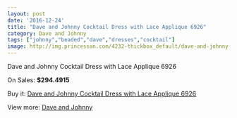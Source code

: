 ```yaml
---
layout: post
date: '2016-12-24'
title: "Dave and Johnny Cocktail Dress with Lace Applique 6926"
category: Dave and Johnny
tags: ["johnny","beaded","dave","dresses","cocktail"]
image: http://img.princessan.com/4232-thickbox_default/dave-and-johnny-cocktail-dress-with-lace-applique-6926.jpg
---
```

Dave and Johnny Cocktail Dress with Lace Applique 6926

On Sales: **$294.4915**
<a href="https://www.princessan.com/en/dave-and-johnny/1957-dave-and-johnny-cocktail-dress-with-lace-applique-6926.html"><amp-img layout="responsive" width="600" height="600" src="//img.princessan.com/4232-thickbox_default/dave-and-johnny-cocktail-dress-with-lace-applique-6926.jpg" alt="Dave and Johnny Cocktail Dress with Lace Applique 6926 0" /></a>
<a href="https://www.princessan.com/en/dave-and-johnny/1957-dave-and-johnny-cocktail-dress-with-lace-applique-6926.html"><amp-img layout="responsive" width="600" height="600" src="//img.princessan.com/4233-thickbox_default/dave-and-johnny-cocktail-dress-with-lace-applique-6926.jpg" alt="Dave and Johnny Cocktail Dress with Lace Applique 6926 1" /></a>

Buy it: [Dave and Johnny Cocktail Dress with Lace Applique 6926](https://www.princessan.com/en/dave-and-johnny/1957-dave-and-johnny-cocktail-dress-with-lace-applique-6926.html "Dave and Johnny Cocktail Dress with Lace Applique 6926")

View more: [Dave and Johnny](https://www.princessan.com/en/16-dave-and-johnny "Dave and Johnny")